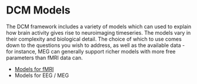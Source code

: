 # DCM Models
 The DCM framework includes a variety of models which can used to explain how brain activity gives rise to neuroimaging timeseries. The models vary in their complexity and biological detail. The choice of which to use comes down to the questions you wish to address, as well as the available data - for instance, MEG can generally support richer models with more free parameters than fMRI data can.
 
 * [Models for fMRI](theory/dcm/Models/fMRI/dcm-fmri-models.md)
 * Models for EEG / MEG
